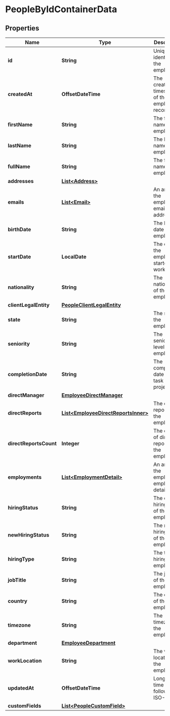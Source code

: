 

# PeopleByIdContainerData


## Properties

| Name | Type | Description | Notes |
|------------ | ------------- | ------------- | -------------|
|**id** | **String** | Unique identifier for the employee. |  [optional] |
|**createdAt** | **OffsetDateTime** | The creation timestamp of the employee record. |  [optional] |
|**firstName** | **String** | The first name of the employee. |  [optional] |
|**lastName** | **String** | The last name of the employee. |  [optional] |
|**fullName** | **String** | The full name of the employee. |  [optional] |
|**addresses** | [**List&lt;Address&gt;**](Address.md) |  |  [optional] |
|**emails** | [**List&lt;Email&gt;**](Email.md) | An array of the employee&#39;s email addresses. |  [optional] |
|**birthDate** | **String** | The birth date of the employee. |  [optional] |
|**startDate** | **LocalDate** | The date the employee started working. |  [optional] |
|**nationality** | **String** | The nationality of the employee. |  [optional] |
|**clientLegalEntity** | [**PeopleClientLegalEntity**](PeopleClientLegalEntity.md) |  |  [optional] |
|**state** | **String** | The state of the employee. |  [optional] |
|**seniority** | **String** | The seniority level of the employee. |  [optional] |
|**completionDate** | **String** | The completion date of the task or project. |  [optional] |
|**directManager** | [**EmployeeDirectManager**](EmployeeDirectManager.md) |  |  [optional] |
|**directReports** | [**List&lt;EmployeeDirectReportsInner&gt;**](EmployeeDirectReportsInner.md) | The direct reports to the employee. |  [optional] |
|**directReportsCount** | **Integer** | The count of direct reports to the employee. |  [optional] |
|**employments** | [**List&lt;EmploymentDetail&gt;**](EmploymentDetail.md) | An array of the employee&#39;s employment details. |  [optional] |
|**hiringStatus** | **String** | The current hiring status of the employee. |  [optional] |
|**newHiringStatus** | **String** | The new hiring status of the employee. |  [optional] |
|**hiringType** | **String** | The type of hiring of the employee. |  [optional] |
|**jobTitle** | **String** | The job title of the employee. |  [optional] |
|**country** | **String** | The country of the employee. |  [optional] |
|**timezone** | **String** | The timezone of the employee. |  [optional] |
|**department** | [**EmployeeDepartment**](EmployeeDepartment.md) |  |  [optional] |
|**workLocation** | **String** | The work location of the employee. |  [optional] |
|**updatedAt** | **OffsetDateTime** | Long date-time format following ISO-8601 |  [optional] |
|**customFields** | [**List&lt;PeopleCustomField&gt;**](PeopleCustomField.md) |  |  [optional] |



